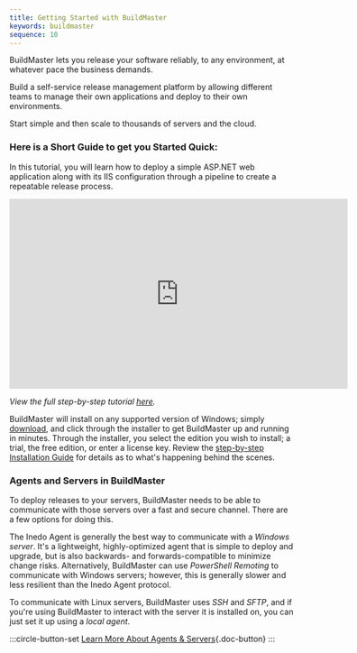 ```yaml
---
title: Getting Started with BuildMaster
keywords: buildmaster
sequence: 10
---
```


BuildMaster lets you release your software reliably, to any environment, at whatever pace the business demands.

Build a self-service release management platform by allowing different teams to manage their own applications and deploy to their own environments.

Start simple and then scale to thousands of servers and the cloud.

### Here is a Short Guide to get you Started Quick:

In this tutorial, you will learn how to deploy a simple ASP.NET web application along with its IIS configuration through a pipeline to create a repeatable release process.

<iframe width="600" height="337" src="https://www.youtube.com/embed/iwvlgZmp5Ug" frameborder="0" allowfullscreen="true"></iframe>

*View the full step-by-step tutorial [here](/support/tutorials/buildmaster/deployments/deploying-a-simple-web-app-to-iis).*

BuildMaster will install on any supported version of Windows; simply [download](/buildmaster/download), and click through the installer to get BuildMaster up and running in minutes. Through the installer, you select the edition you wish to install; a trial, the free edition, or enter a license key. Review the [step-by-step Installation Guide](/support/documentation/buildmaster/installation/windows-guide) for details as to what's happening behind the scenes.

### Agents and Servers in BuildMaster

To deploy releases to your servers, BuildMaster needs to be able to communicate with those servers over a fast and secure channel. There are a few options for doing this.

The Inedo Agent is generally the best way to communicate with a *Windows server*. It's a lightweight, highly-optimized agent that is simple to deploy and upgrade, but is also backwards- and forwards-compatible to minimize change risks. Alternatively, BuildMaster can use *PowerShell Remoting* to communicate with Windows servers; however, this is generally slower and less resilient than the Inedo Agent protocol.

To communicate with Linux servers, BuildMaster uses *SSH* and *SFTP*, and if you're using BuildMaster to interact with the server it is installed on, you can just set it up using a *local agent*.

:::circle-button-set
[Learn More About Agents & Servers](/support/documentation/buildmaster/administration/agents-and-infrastructure){.doc-button}
:::
